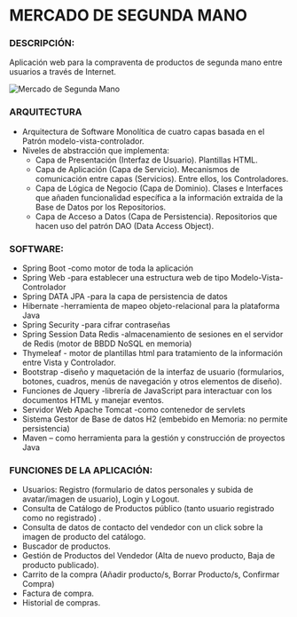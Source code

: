 # MERCADO DE SEGUNDA MANO

### DESCRIPCIÓN:
Aplicación web para la compraventa de productos de segunda mano entre usuarios a través de Internet. 

![Mercado de Segunda Mano](https://berlinando.net/wp-content/uploads/2017/09/Berliner-Antikmarkt-1024x540.jpeg)


### ARQUITECTURA

* Arquitectura de Software Monolítica de cuatro capas basada en el Patrón modelo-vista-controlador. 
* Niveles de abstracción que implementa:
	- Capa de Presentación (Interfaz de Usuario). Plantillas HTML.
	- Capa de Aplicación (Capa de Servicio). Mecanismos de comunicación entre capas 	(Servicios). Entre ellos, los Controladores.
	- Capa de Lógica de Negocio (Capa de Dominio). Clases e Interfaces que añaden 	funcionalidad específica a la información extraída de la Base de Datos por los Repositorios.
	- Capa de Acceso a Datos (Capa de Persistencia). Repositorios que hacen uso del patrón 	DAO (Data Access Object).


### SOFTWARE:

* Spring Boot -como motor de toda la aplicación
* Spring Web -para establecer una estructura web de tipo Modelo-Vista-Controlador
* Spring DATA JPA -para la capa de persistencia de datos
* Hibernate -herramienta de mapeo objeto-relacional para la plataforma Java
* Spring Security -para cifrar contraseñas
* Spring Session Data Redis -almacenamiento de sesiones en el servidor de Redis (motor de BBDD NoSQL en memoria)
* Thymeleaf - motor de plantillas html para tratamiento de la información entre Vista y Controlador. 
* Bootstrap -diseño y maquetación de la interfaz de usuario (formularios, botones, cuadros, menús 	de navegación y otros elementos de diseño).
* Funciones de Jquery -librería de JavaScript para interactuar con los documentos HTML y manejar eventos.
* Servidor Web Apache Tomcat -como contenedor de servlets
* Sistema Gestor de Base de datos H2 (embebido en Memoria: no permite persistencia)
* Maven – como herramienta para la gestión y construcción de proyectos Java 


### FUNCIONES DE LA APLICACIÓN:

- Usuarios: Registro (formulario de datos personales y subida de avatar/imagen de usuario), Login y Logout.
- Consulta de Catálogo de Productos público (tanto usuario registrado como no registrado) . 
- Consulta de datos de contacto del vendedor con un click sobre la imagen de producto del catálogo.
- Buscador de productos.
- Gestión de Productos del Vendedor (Alta de nuevo producto, Baja de producto publicado).
- Carrito de la compra (Añadir producto/s, Borrar Producto/s, Confirmar Compra)
- Factura de compra.
- Historial de compras.

